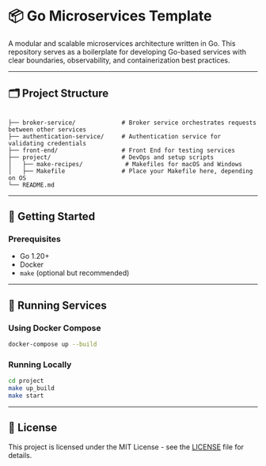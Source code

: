 # 📦 Go Microservices Template

A modular and scalable microservices architecture written in Go. This repository serves as a boilerplate for developing Go-based services with clear boundaries, observability, and containerization best practices.

---

## 🗂️ Project Structure

```

├── broker-service/             # Broker service orchestrates requests between other services
├── authentication-service/     # Authentication service for validating credentials
├── front-end/                  # Front End for testing services
├── project/                    # DevOps and setup scripts
│   ├── make-recipes/            # Makefiles for macOS and Windows
│   ├── Makefile                # Place your Makefile here, depending on OS
└── README.md

```

---

## 🚀 Getting Started

### Prerequisites

- Go 1.20+
- Docker
- `make` (optional but recommended)

---

## 🔧 Running Services

### Using Docker Compose

```bash
docker-compose up --build
```

### Running Locally

```bash
cd project
make up_build
make start
```

---

## 📜 License

This project is licensed under the MIT License - see the [LICENSE](LICENSE) file for details.
